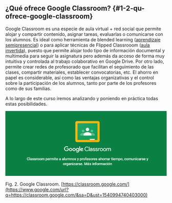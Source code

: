 ## ¿Qué ofrece Google Classroom? {#1-2-qu-ofrece-google-classroom}

Google Classroom es una especie de aula virtual + red social que permite alojar y compartir contenido, asignar tareas, evaluarlas o comunicarse con los alumnos. Es ideal como herramienta de blended learning ([aprendizaje semipresencial](https://www.google.com/url?q=https://es.wikipedia.org/wiki/Aprendizaje_semipresencial&sa=D&ust=1540994740402000)) o para aplicar técnicas de  Flipped Classrooom ([aula invertida](https://www.google.com/url?q=https://es.wikipedia.org/wiki/Aula_invertida&sa=D&ust=1540994740403000)), puesto que permite alojar todo tipo de información documental y multimedia para seguir la asignatura pero además da acceso de forma muy intuitiva y controlada al trabajo colaborativo en Google Drive. Por otro lado, permite crear redes de profesorado que facilitan el seguimiento de las clases, compartir materiales, establecer convocatorias, etc.  El ahorro en papel es considerable, así como las ventajas organizativas y el control sobre la participación de los alumnos, tanto por parte de los profesores como de sus familias.

A lo largo de este curso iremos analizando y poniendo en práctica todas estas posibilidades.

![](https://raw.githubusercontent.com/catedu/google-classroom-2018/master/images/image20.png)

Fig. 2\. Google Classroom. [https://classroom.google.com/](https://www.google.com/url?q=https://classroom.google.com/&sa=D&ust=1540994740403000)
